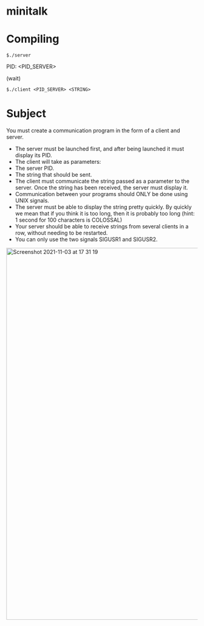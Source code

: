 # minitalk

# Compiling

`$./server`

PID: <PID_SERVER>

(wait)


`$./client <PID_SERVER> <STRING>`

# Subject

You must create a communication program in the form of a client and server.
  - The server must be launched first, and after being launched it must display its PID.
  - The client will take as parameters:
  - The server PID.
  - The string that should be sent.
  - The client must communicate the string passed as a parameter to the server. Once
the string has been received, the server must display it.
  - Communication between your programs should ONLY be done using UNIX signals.
  - The server must be able to display the string pretty quickly. By quickly we mean
that if you think it is too long, then it is probably too long (hint: 1 second for 100
characters is COLOSSAL)
  - Your server should be able to receive strings from several clients in a row, without
needing to be restarted.
  - You can only use the two signals SIGUSR1 and SIGUSR2.
<img width="977" alt="Screenshot 2021-11-03 at 17 31 19" src="https://user-images.githubusercontent.com/63720882/140080142-bb0f9ca4-a87e-456b-9806-be3fe7a41618.png">
